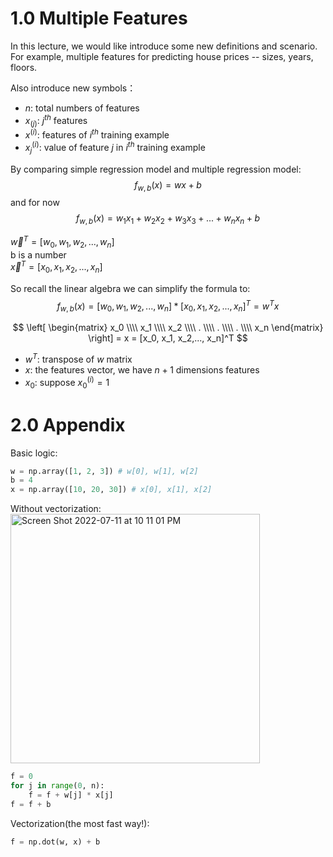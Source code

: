 # 1.0 Multiple Features
In this lecture, we would like introduce some new definitions and scenario. For example, multiple features for predicting house prices -- sizes, years, floors.

Also introduce new symbols：
* $n$: total numbers of features
* $x_{(j)}$: $j^{th}$ features
* $x^{(i)}$: features of $i^{th}$ training example
* $x_j^{(i)}$: value of feature $j$ in $i^{th}$ training example

By comparing simple regression model and multiple regression model:
$$ f_{w, b}(x) = wx+b $$
and for now
$$ f_{w, b}(x) = w_1x_1 + w_2x_2 + w_3x_3 +...+ w_nx_n + b $$

$\overrightarrow{w}^T = [w_0, w_1, w_2,..., w_n]$ <br>
b is a number <br>
$\overrightarrow{x}^T = [x_0, x_1, x_2,..., x_n]$ <br>

So recall the linear algebra we can simplify the formula to:
$$ f_{w, b}(x) = [w_0, w_1, w_2,..., w_n] * [x_0, x_1, x_2,..., x_n]^T = w^Tx $$


$$
\left[
\begin{matrix}
    x_0  \\\\
    x_1  \\\\
    x_2  \\\\
    .    \\\\
    .    \\\\
    .    \\\\
    x_n
\end{matrix}
\right] = x = [x_0, x_1, x_2,..., x_n]^T
$$

* $w^T$: transpose of $w$ matrix
* $x$: the features vector, we have $n+1$ dimensions features
* $x_0$: suppose $x_0^{(i)} = 1$

# 2.0 Appendix
Basic logic:
```python
w = np.array([1, 2, 3]) # w[0], w[1], w[2]
b = 4
x = np.array([10, 20, 30]) # x[0], x[1], x[2]
```
Without vectorization:
<img width="399" alt="Screen Shot 2022-07-11 at 10 11 01 PM" src="https://user-images.githubusercontent.com/99445916/178393533-7f3dc165-0c47-411b-9962-994fc8440bde.png">

```python
f = 0
for j in range(0, n):
    f = f + w[j] * x[j]
f = f + b
```

Vectorization(the most fast way!):
```python
f = np.dot(w, x) + b
```
